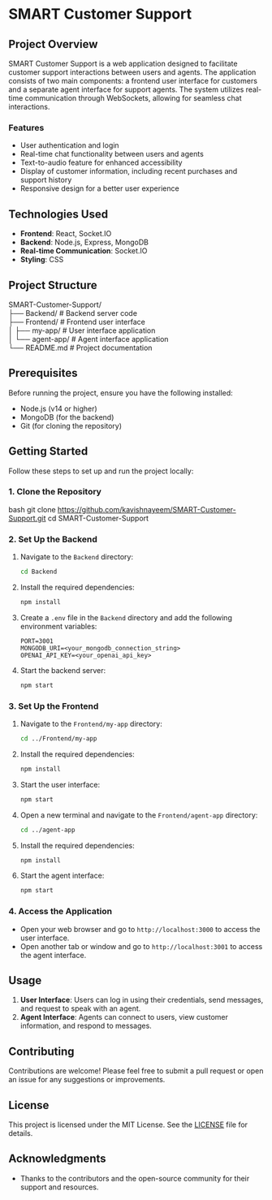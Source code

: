 # SMART Customer Support

## Project Overview

SMART Customer Support is a web application designed to facilitate customer support interactions between users and agents. The application consists of two main components: a frontend user interface for customers and a separate agent interface for support agents. The system utilizes real-time communication through WebSockets, allowing for seamless chat interactions.

### Features

- User authentication and login
- Real-time chat functionality between users and agents
- Text-to-audio feature for enhanced accessibility
- Display of customer information, including recent purchases and support history
- Responsive design for a better user experience

## Technologies Used

- **Frontend**: React, Socket.IO
- **Backend**: Node.js, Express, MongoDB
- **Real-time Communication**: Socket.IO
- **Styling**: CSS

## Project Structure
SMART-Customer-Support/  
├── Backend/ # Backend server code  
├── Frontend/ # Frontend user interface  
│    ├── my-app/ # User interface application  
│    └── agent-app/ # Agent interface application  
└── README.md # Project documentation  



## Prerequisites

Before running the project, ensure you have the following installed:

- Node.js (v14 or higher)
- MongoDB (for the backend)
- Git (for cloning the repository)

## Getting Started

Follow these steps to set up and run the project locally:

### 1. Clone the Repository
bash
git clone https://github.com/kavishnayeem/SMART-Customer-Support.git
cd SMART-Customer-Support


### 2. Set Up the Backend

1. Navigate to the `Backend` directory:

   ```bash
   cd Backend
   ```

2. Install the required dependencies:

   ```bash
   npm install
   ```

3. Create a `.env` file in the `Backend` directory and add the following environment variables:

   ```plaintext
   PORT=3001
   MONGODB_URI=<your_mongodb_connection_string>
   OPENAI_API_KEY=<your_openai_api_key>
   ```

4. Start the backend server:

   ```bash
   npm start
   ```

### 3. Set Up the Frontend

1. Navigate to the `Frontend/my-app` directory:

   ```bash
   cd ../Frontend/my-app
   ```

2. Install the required dependencies:

   ```bash
   npm install
   ```

3. Start the user interface:

   ```bash
   npm start
   ```

4. Open a new terminal and navigate to the `Frontend/agent-app` directory:

   ```bash
   cd ../agent-app
   ```

5. Install the required dependencies:

   ```bash
   npm install
   ```

6. Start the agent interface:

   ```bash
   npm start
   ```

### 4. Access the Application

- Open your web browser and go to `http://localhost:3000` to access the user interface.
- Open another tab or window and go to `http://localhost:3001` to access the agent interface.

## Usage

1. **User Interface**: Users can log in using their credentials, send messages, and request to speak with an agent.
2. **Agent Interface**: Agents can connect to users, view customer information, and respond to messages.

## Contributing

Contributions are welcome! Please feel free to submit a pull request or open an issue for any suggestions or improvements.

## License

This project is licensed under the MIT License. See the [LICENSE](LICENSE) file for details.

## Acknowledgments

- Thanks to the contributors and the open-source community for their support and resources.



